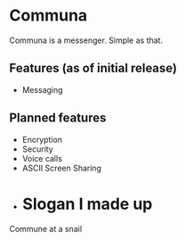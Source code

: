 # Communa
Communa is a messenger. Simple as that.
## Features (as of initial release)
- Messaging
## Planned features
- Encryption
- Security
- Voice calls
- ASCII Screen Sharing
- # Slogan I made up
Commune at a snail
